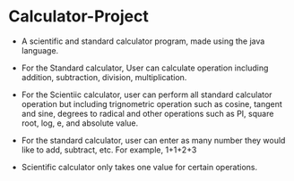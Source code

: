# Calculator-Project

- A scientific and standard calculator program, made using the java language.
- For the Standard calculator, User can calculate operation including addition, subtraction, division, multiplication.
- For the Scientiic calculator, user can perform all standard calculator operation but including trignometric operation such as cosine, tangent and sine, degrees to radical and other operations such as PI, square root, log, e, and absolute value.

- For the standard calculator, user can enter as many number they would like to add, subtract, etc. For example, 1+1+2+3
- Scientific calculator only takes one value for certain operations.
